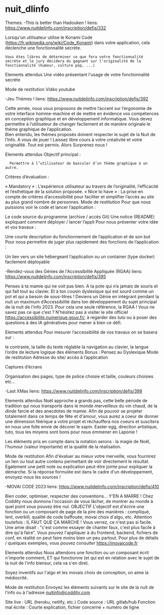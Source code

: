# nuit_dlinfo

Themes:
-This is better than Hadouken !         liens: https://www.nuitdelinfo.com/inscription/defis/332

Lorsqu'un utilisateur utilise le Konami Code (https://fr.wikipedia.org/wiki/Code_Konami) dans votre application, cela déclenche une fonctionnalité secrète.

    
    Vous êtes libres de déterminer ce que fera votre fonctionnalité secrète et le jury décidera du gagnant sur l'originalité de la fonctionnalité (humour, culture pop, ...)
Elements attendus
Une vidéo présentant l'usage de votre fonctionnalité secrète

Mode de restitution
Vidéo youtube





-Jeu Thèmes !         liens: https://www.nuitdelinfo.com/inscription/defis/392

Cette année, nous vous proposons de mettre l’accent sur l’ergonomie de votre interface homme-machine et de mettre en évidence vos compétences en conception graphique et en développement informatique.
Vous devez permettre à l’utilisateur de changer facilement et de manière originale le thème graphique de l’application.  
Bien entendu, les thèmes proposés doivent respecter le sujet de la Nuit de l’Info.
A vous de jouer ! Laissez libre cours à votre créativité et votre originalité. Tout est permis.
Alors Surprenez nous !

Elements attendus
Objectif principal :

      Permettre à l’utilisateur de basculer d’un thème graphique à un autre.
Critères d’évaluation :

« Mandatory » : L’expérience utilisateur au travers de l’originalité, l’efficacité et l’esthétique de la solution proposée.
« Nice to have » : La prise en compte de critères d’accessibilité pour faciliter et simplifier l’accès au site au plus grand nombre de personnes. 
Mode de restitution
Pour que nous puissions voir le code et lancer l’application : 

Le code source du programme (archive / accès Git) 
Une notice (README) expliquant comment déployer / lancer l’appli 
Pour nous présenter votre idée et vos travaux :

Une courte description du fonctionnement de l’application et de son but
Pour nous permettre de juger plus rapidement des fonctions de l’application :

Un lien vers un site hébergeant l’application ou un container (type docker) facilement déployable




-Rendez-vous des Génies de l'Accessibilité Appliquée (RGAA)         liens: https://www.nuitdelinfo.com/inscription/defis/395

Penses à ta mamie qui ne voit pas bien.
A ta pote qui n’a jamais de souris et qui fait tout au clavier.
Et à ton cousin dyslexique qui est sourd comme un pot et qui a besoin de sous-titres !
Deviens un Génie en intégrant pendant la nuit un maximum d’Accessibilité dans ton développement du sujet principal de la nuit de l'info 2023.
Pour cela une seule référence, la RGAA ! Vous ne savez pas ce que c’est ?
N’hésitez pas à visiter le site officiel  https://accessibilite.numerique.gouv.fr/, à regarder des tuto ou à poser des questions à des IA génératives pour mener à bien ce défi.

Elements attendus
Pour mesurer l’accessibilité de vos travaux on se basera sur :

le contraste,
la taille du texte réglable
la navigation au clavier,
la langue
l’ordre de lecture logique des éléments
Bonus : Pensez au Dyslexique
Mode de restitution
Adresse du site/ accès à l’application

Captures d’écrans

Organisation des pages, type de police choisie et taille, couleurs choisies etc…






-Last XMas         liens: https://www.nuitdelinfo.com/inscription/defis/399

Elements attendus
Noël approche a grands pas, cette belle période de tradition qui nous transporte dans le monde merveilleux du vin chaud, de la dinde farcie et des anecdotes de mamie. Afin de pouvoir se projeter totalement dans ce temps de fête et d'amour, vous aurez a coeur de donner une dimension féérique a votre projet et réchauffera nos coeurs et suscitera en nous une folle envie de décorer le sapin.  Easter egg, direction artistique, tuto, tous les moyens sont bons pour nous emmener en Laponie ! 

Les éléments pris en compte dans la notation serons : la magie de Noël, l'humour (valeur importante) et la qualité de la réalisation. 

Mode de restitution
Afin d'évaluer au mieux votre merveille, vous fournirez un lien ou tout autre contenu permettant de voir directement le résultat. Egalement une petit note ou explication peut-être jointe pour expliquer la démarche. Si la réponse formulée est dans le cadre d'un développement, envoyez-nous les sources  ! 






-MOVAI CODE 2023         liens: https://www.nuitdelinfo.com/inscription/defis/410

Bien coder, optimiser, respecter des conventions... Y'EN A MARRE !
Chez Coddity nous donnons l'occasion de vous lâcher, de montrer au monde à quel point vous pouvez être nul.
OBJECTIF
L'objectif est d'écrire une fonction ou un composant de page de la pire des manières : compliqué, lent, overkill, qualité de code baffouée, movai choix d'algo, etc.
Attention toutefois : IL FAUT QUE ÇA MARCHE !
Vous verrez, ce n'est pas si facile. Une amie disait : "c'est comme essayer de chanter faux, c'est plus facile à dire qu'à faire".
Vous pouvez l'appliquer à du frontend, backend, fichiers de conf, en réalité on peut faire moins bien un peu partout.
Pour plus de détails / quelques exemples, vous pouvez consulter https://movaicode.fr

Elements attendus
Nous attendons une fonction ou un composant écrit n'importe comment, ET qui fonctionne (et qui est en relation avec le sujet de la nuit de l'info biensur, cela va s'en dire).

Soyez inventifs sur l'algo et les movais choix de conception, on aime la médiocrité.

Mode de restitution
Envoyez les éléments suivants sur le site de la nuit de l'info ou à l'adresse nuitinfo@coddity.com

Site live : URL (heroku, netlify, etc.)
Code source : URL gitlab/hub
Fonction mal écrite : Courte explication, fichier concerné + numéro de ligne
